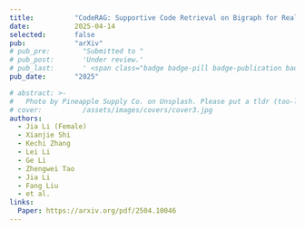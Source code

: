 ```yaml
---
title:          "CodeRAG: Supportive Code Retrieval on Bigraph for Real-World Code Generation"
date:           2025-04-14
selected:       false
pub:            "arXiv"
# pub_pre:        "Submitted to "
# pub_post:       'Under review.'
# pub_last:       ' <span class="badge badge-pill badge-publication badge-success">CCF-A, Poster</span>'
pub_date:       "2025"

# abstract: >-
#   Photo by Pineapple Supply Co. on Unsplash. Please put a tldr (too-long-didnt-read, 1~2 sentences) of your publication here. It is not recommended to put the actual abstract here because it is usually too long to fit in. $\LaTeX$ is supported. $a=b+c$.
# cover:          /assets/images/covers/cover3.jpg
authors:
  - Jia Li (Female)
  - Xianjie Shi
  - Kechi Zhang
  - Lei Li
  - Ge Li
  - Zhengwei Tao
  - Jia Li
  - Fang Liu
  - et al.
links:
  Paper: https://arxiv.org/pdf/2504.10046
---
```

